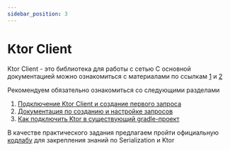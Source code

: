 ```yaml
---
sidebar_position: 3
---
```


# Ktor Client

Ktor Client - это библиотека для работы с сетью
С основной документацией можно ознакомиться с материалами по ссылкам [1](https://ktor.io/docs/getting-started-ktor-client.html) и [2](https://kotlinlang.org/docs/kmm-use-ktor-for-networking.html)

Рекомендуем обязательно ознакомиться со следующими разделами
1. [Подключение Ktor Client и создание первого запроса](https://ktor.io/docs/getting-started-ktor-client.html)
1. [Документация по созданию и настройке запросов](https://ktor.io/docs/request.html)
1. [Как подключить Ktor в существующий gradle-проект](https://ktor.io/docs/gradle.html)

В качестве практического задания предлагаем пройти официальную [кодлабу](https://play.kotlinlang.org/hands-on/Networking%20and%20Data%20Storage%20with%20Kotlin%20Multiplatfrom%20Mobile/01_Introduction) для закрепления знаний по Serialization и Ktor